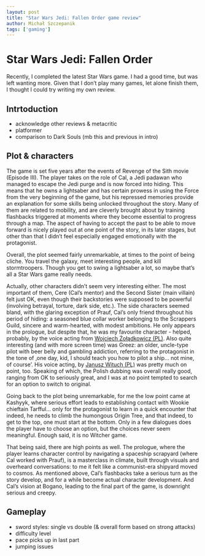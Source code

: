 ```yaml
---
layout: post
title: "Star Wars Jedi: Fallen Order game review"
author: Michał Szczepanik
tags: ['gaming']
---
```


# Star Wars Jedi: Fallen Order
Recently, I completed the latest Star Wars game. I had a good time, but was left wanting more. Given that I don’t play many games, let alone finish them, I thought I could try writing my own review.

## Intrtoduction
* acknowledge other reviews & metacritic
*  platformer
* comparison to Dark Souls (mb this and previous in intro)

## Plot & characters
The game is set five years after the events of Revenge of the Sith movie (Episode III). The player takes on the role of Cal, a Jedi padawan who managed to escape the Jedi purge and is now forced into hiding. This means that he owns a lightsaber and has certain prowess in using the Force from the very beginning of the game, but his repressed memories provide an explanation for some skills being unlocked throughout the story. Many of them are related to mobility, and are cleverly brought about by training flashbacks triggered at moments where they become essential to progress through a map. The aspect of having to accept the past to be able to move forward is nicely played out at one point of the story, in its later stages, but other than that I didn’t feel especially engaged emotionally with the protagonist.

Overall, the plot seemed fairly unremarkable, at times to the point of being cliche. You travel the galaxy, meet interesting people, and kill stormtroopers. Though you get to swing a lightsaber a lot, so maybe that’s all a Star Wars game really needs.

Actually, other characters didn’t seem very interesting either. The most important of them, Cere (Cal’s mentor) and the Second Sister (main villain) felt just OK, even though their backstories were supposed to be powerful (involving betrayal, torture, dark side, etc.). The side characters seemed bland, with the glaring exception of Prauf, Cal’s only friend throughout his period of hiding: a seasoned blue collar worker belonging to the Scrappers Guild, sincere and warm-hearted, with modest ambitions. He only appears in the prologue, but despite that, he was my favourite character - helped, probably, by the voice acting from [Wojciech Żołądkowicz (PL)](https://pl.wikipedia.org/wiki/Wojciech_%C5%BBo%C5%82%C4%85dkowicz).  Also quite interesting (and with more screen time) was  Greez: an older, uncle-type pilot with beer belly and gambling addiction, referring to the protagonist in the tone of ‚one day, kid, I should teach you how to pilot a ship… not mine, of course’. His voice acting, by [Janusz Wituch (PL)](https://pl.wikipedia.org/wiki/Janusz_Wituch) was pretty much on point, too. Speaking of which, the Polish dubbing was overall really good, ranging from OK to seriously great, and I was at no point tempted to search for an option to switch to original.

Going back to the plot being unremarkable, for me the low point came at Kashyyk, where serious effort leads to establishing contact with Wookie chieftain Tarfful… only for the protagonist to learn in a quick encounter that indeed, he needs to climb the humongous Origin Tree, and that indeed, to get to the top, one must start at the bottom. Only in a few dialogues does the player have to choose an option, but the choices never seem meaningful. Enough said, it is no Witcher game.

That being said, there are high points as well. The prologue, where the player learns character control by navigating a spaceship scrapyard (where Cal worked with Prauf), is a masterclass in climate, built through visuals and overheard conversations: to me it felt like a communist-era shipyard moved to cosmos. As mentioned above, Cal’s flashbacks take a serious turn as the story develop, and for a while become actual character development. And Cal’s vision at Bogano, leading to the final part of the game, is downright serious and creepy.

## Gameplay
* sword styles: single vs double (& overall form based on strong attacks)
* difficulty level
* pace picks up in last part
* jumping issues

